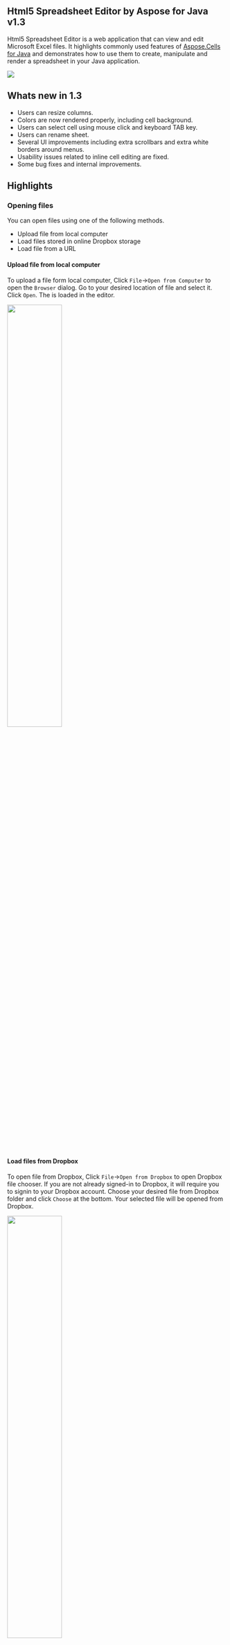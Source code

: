## Html5 Spreadsheet Editor by Aspose for Java v1.3

Html5 Spreadsheet Editor is a web application that can view and edit Microsoft Excel files. It highlights commonly used features of [Aspose.Cells for Java](http://www.aspose.com/java/excel-component.aspx) and demonstrates how to use them to create, manipulate and render a spreadsheet in your Java application.

![](https://cloud.githubusercontent.com/assets/726729/5197116/2f511bc2-755f-11e4-8aae-494cf17f6ffa.png)

## Whats new in 1.3

* Users can resize columns.
* Colors are now rendered properly, including cell background.
* Users can select cell using mouse click and keyboard TAB key.
* Users can rename sheet.
* Several UI improvements including extra scrollbars and extra white borders around menus.
* Usability issues related to inline cell editing are fixed.
* Some bug fixes and internal improvements.

## Highlights

### Opening files

You can open files using one of the following methods.

* Upload file from local computer
* Load files stored in online Dropbox storage
* Load file from a URL

#### Upload file from local computer

To upload a file form local computer, Click `File`->`Open from Computer` to open the `Browser` dialog. Go to your desired location of file and select it. Click `Open`. The is loaded in the editor.

<img src="https://cloud.githubusercontent.com/assets/7696899/4933472/81814b7e-6597-11e4-849c-6a6e79a88bc9.png" width="50%" />

#### Load files from Dropbox

To open file from Dropbox, Click `File`->`Open from Dropbox` to open Dropbox file chooser. If you are not already signed-in to Dropbox, it will require you to signin to your Dropbox account. Choose your desired file from Dropbox folder and click `Choose` at the bottom. Your selected file will be opened from Dropbox.

<img src="https://cloud.githubusercontent.com/assets/7696899/4933564/78323708-6598-11e4-9c15-dd89c0b78b5f.png" width="50%" />

#### Load file from a URL

Files can be directly opened from URLs. This allows you to edit any publicly available file on Internet. To open the file append `?url=location` parameter with the value of your desired location while loading the editor.

`http://spreadsheet-editor.aspose.com/?url=http://example.com/Sample.xlsx`

<img src="https://cloud.githubusercontent.com/assets/7696899/4933769/bff7155c-659a-11e4-9a2d-ec7279b25d6a.PNG" width="50%" />

### Create new files

To create a new empty spreadsheet click `New` in `File` menu.

<img src="https://cloud.githubusercontent.com/assets/7696899/4935279/9c1049be-65aa-11e4-8dc7-cb38a3093f71.PNG" width="50%" />

### Saving files

After editing files, you will want to save those changes. The editor allows you to save the modified files to local computer. To save the files click `File` and than click `Save`. The modified file will be available for download.

<img src="https://cloud.githubusercontent.com/assets/7696899/4933841/811669d6-659b-11e4-9f43-49d8d22564b4.PNG" width="50%" />

### Supported formats

HTML5 Spreadsheet Editor supports following formats:

* XLS
* XLSX
* XLSM
* XLSB
* XLTX
* SpreadsheetML
* CVS
* OpenDocument

### Editing Cells

You can edit any cell by a double-click. When you double-click a cell, it switches to edit-mode. To cancel editing, press the ESC key. To swich to normal mode, press ENTER. You can also press TAB to move to the next cell. You can specify static text and numbers. Formulas are supported too. To enter a formula, start the cell value with an equal sign (=). For example `=SUM(A1:A5)`. All formulas supported by Microsoft Excel are supported by HTML5 Spreadsheet Editor too.

<img src="https://cloud.githubusercontent.com/assets/7696899/4935559/7199fe9c-65ae-11e4-80a1-ef600d9cab8e.png" width="50%" />

### Cell formatting

HTML5 Spreadsheet Editor supports rendering of the following cells formatting:

* Bold
* Italic
* Underlines
* Font style
* Font size
* Text color
* Strike through
* Horizontal cell alignment: left, right, center, justified
* Color

<img src="https://cloud.githubusercontent.com/assets/7696899/4963899/bc777ac0-6734-11e4-90b0-1260c4a53e82.PNG" width="45%" /><img src="https://cloud.githubusercontent.com/assets/726729/5197086/a077c108-755e-11e4-831a-0864c67f6ce1.png" width="45%" />

### Rows and Columns

Adding and removing rows and columns is very easy. Click inside any cell to select it than right-click to open the menu. The menu provides several options including adding and removing rows and columns. Click `Add a Row Below` to add a new row right below the selected cell. You can remove a row by following same method and clicking `Delete Row`. You can:

* Add a row above the selected cell.
* Add a row below the selected cell.
* Add a column on the left of selected cell.
* Add a column on the right of selected cell.
* Delete the row including the selected cell.
* Delete the column including the selected cell.

<img src="https://cloud.githubusercontent.com/assets/726729/5197114/299de6ec-755f-11e4-9c2d-527172760254.png" width="50%" />

### Working with Sheets

Microsoft Excel allows multiple sheets in a single file. HTML5 Spreadsheet Editor allows you to edit and switch between sheets. At the top right-hand corner there is a drop-down list of sheets. The selected sheet is the one which opened by the editor. To switch to another sheet, select it from the list. The plus `+` button **adds a new sheet**, and minus `-` button **deletes the selected sheet**.

To **rename existing sheet**, click on the sheet name in the text box to edit it. When you are finished editing the name, press ENTER key, or click anywhere outside the box. The sheet will be renamed.

<img src="https://cloud.githubusercontent.com/assets/7696899/4935471/4ef22e88-65ad-11e4-8c64-88f01d777986.png" width="50%" />

### Embed Anywhere

You can embed HTML5 Spreadsheet Editor in any website of your choice using IFRAME. Here is an example code:

```<
iframe src="http://spreadsheet-editor.aspose.com/?url=http://example.com/Sample.xlsx" width="800" height="600">
Your web browser does not support IFRAMEs
</iframe>
```

## Setup

It is very easy to manage the project using [NetBeans IDE](https://netbeans.org/). 

1. Download the source code.
2. Open the project in NetBeans IDE.
3. Click `Run`
4. Select `Glassfish` server as Application Server.

![](https://cloud.githubusercontent.com/assets/7696899/4933205/d49e9b94-6593-11e4-879d-5ef39755a232.png)

The project build process is managed using Maven. So you can prepare a WAR file from command line without any IDE. Use the following command to generate a WAR for deployment. The documentation of corresponding application server will help you how to deploy the generated WAR and its dependencies.

```
mvn package
```

## Aspose License

The project works without a license, with limitations. To remove limitations, you can acquire a free [temporary license](http://www.aspose.com/corporate/purchase/temporary-license.aspx) or [buy a full license](http://www.aspose.com/purchase/default.aspx).

By default, it will try to load `Aspose.Total.Java.lic` file from `src/main/resources/com/aspose/spreadsheeteditor` directory. Just copy the license file to this directory. You can change the default behavior by editing `WorksheetView.init()` method.

## Deployment

Spreadsheet Editor can be deployed on standard compliant Java application server that support CDI. It is tested on [Glassfish 4.0](http://glassfish.org/).

